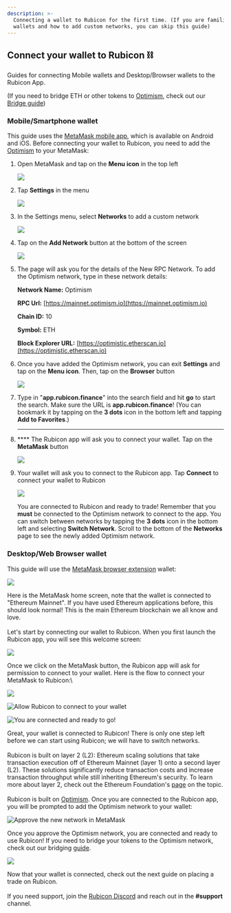 ```yaml
---
description: >-
  Connecting a wallet to Rubicon for the first time. (If you are familiar with
  wallets and how to add custom networks, you can skip this guide)
---
```



## Connect your wallet to Rubicon ⛓️

Guides for connecting Mobile wallets and Desktop/Browser wallets to the Rubicon App.

(If you need to bridge ETH or other tokens to [Optimism](https://www.optimism.io/), check out our [Bridge guide](../bridge/bridging-to-optimism.md))

### Mobile/Smartphone wallet

This guide uses the [MetaMask mobile app](https://metamask.io/download.html), which is available on Android and iOS. Before connecting your wallet to Rubicon, you need to add the [Optimism](https://www.optimism.io/) to your MetaMask:

1.  Open MetaMask and tap on the **Menu icon** in the top left

    ![](</assets/image(110).png>)


2.  Tap **Settings** in the menu

    ![](</assets/image(92).png>)


3.  In the Settings menu, select **Networks** to add a custom network

    ![](</assets/image(59).png>)


4.  Tap on the **Add Network** button at the bottom of the screen

    ![](</assets/image(79).png>)


5.  The page will ask you for the details of the New RPC Network. To add the Optimism network, type in these network details:

    **Network Name:** Optimism

    **RPC Url:** [https://mainnet.optimism.io](https://mainnet.optimism.io)

    **Chain ID:** 10

    **Symbol:** ETH

    **Block Explorer URL:** [https://optimistic.etherscan.io](https://optimistic.etherscan.io)


6.  Once you have added the Optimism network, you can exit **Settings** and tap on the **Menu icon**. Then, tap on the **Browser** button

    ![](</assets/image(73).png>)


7.  Type in "**app.rubicon.finance**" into the search field and hit **go** to start the search. Make sure the URL is **app.rubicon.finance**! (You can bookmark it by tapping on the **3 dots** icon in the bottom left and tapping **Add to Favorites**.)

    ****
8.  &#x20;**** The Rubicon app will ask you to connect your wallet. Tap on the **MetaMask** button

    ![](</assets/image(116).png>)


9.  Your wallet will ask you to connect to the Rubicon app. Tap **Connect** to connect your wallet to Rubicon

    ![](</assets/image(78).png>)



    You are connected to Rubicon and ready to trade! Remember that you **must** be connected to the Optimism network to connect to the app. You can switch between networks by tapping the **3 dots** icon in the bottom left and selecting **Switch Network**. Scroll to the bottom of the **Networks** page to see the newly added Optimism network.

### Desktop/Web Browser wallet

This guide will use the [MetaMask browser extension](https://metamask.io/download.html) wallet:

![](</assets/image(13).png>)

Here is the MetaMask home screen, note that the wallet is connected to "Ethereum Mainnet". If you have used Ethereum applications before, this should look normal! This is the main Ethereum blockchain we all know and love.\
\
Let's start by connecting our wallet to Rubicon. When you first launch the Rubicon app, you will see this welcome screen:

![](</assets/image(103).png>)

Once we click on the MetaMask button, the Rubicon app will ask for permission to connect to your wallet. Here is the flow to connect your MetaMask to Rubicon:\


![](</assets/image(51).png>)

![Allow Rubicon to connect to your wallet](</assets/image (67).png>)

![You are connected and ready to go!](</assets/image (43).png>)

Great, your wallet is connected to Rubicon! There is only one step left before we can start using Rubicon; we will have to switch networks. \
\
Rubicon is built on layer 2 (L2): Ethereum scaling solutions that take transaction execution off of Ethereum Mainnet (layer 1) onto a second layer (L2). These solutions significantly reduce transaction costs and increase transaction throughput while still inheriting Ethereum's security. To learn more about layer 2, check out the Ethereum Foundation's [page](https://ethereum.org/en/developers/docs/scaling/layer-2-rollups/) on the topic.\
\
Rubicon is built on [Optimism](https://optimism.io/). Once you are connected to the Rubicon app, you will be prompted to add the Optimism network to your wallet:

![Approve the new network in MetaMask](</assets/image (82).png>)

Once you approve the Optimism network, you are connected and ready to use Rubicon! If you need to bridge your tokens to the Optimism network, check out our bridging [guide](/docs/guides/bridge/bridging-to-optimism).

![](</assets/image(61).png>)

Now that your wallet is connected, check out the next guide on placing a trade on Rubicon.\
\
If you need support, join the [Rubicon Discord](https://discord.com/invite/E7pS24J) and reach out in the **#support** channel.
